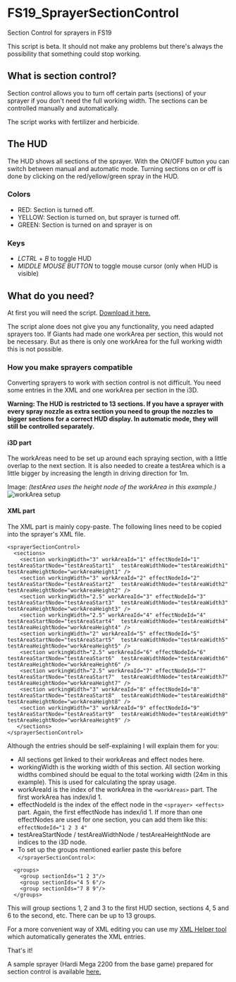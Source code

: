 # FS19_SprayerSectionControl
Section Control for sprayers in FS19

This script is beta. It should not make any problems but there's always the possibility that something could stop working.

## What is section control?
Section control allows you to turn off certain parts (sections) of your sprayer if you don't need the full working width. 
The sections can be controlled manually and automatically.

The script works with fertilizer and herbicide.

## The HUD
The HUD shows all sections of the sprayer. With the ON/OFF button you can switch between manual and automatic mode.
Turning sections on or off is done by clicking on the red/yellow/green spray in the HUD.

### Colors
- RED: Section is turned off.
- YELLOW: Section is turned on, but sprayer is turned off.
- GREEN: Section is turned on and sprayer is on

### Keys
- *LCTRL* + *B* to toggle HUD
- *MIDDLE MOUSE BUTTON* to toggle mouse cursor (only when HUD is visible)

## What do you need?
At first you will need the script. [Download it here.](https://github.com/RivalAUT/FS19_SprayerSectionControl/raw/master/FS19_SprayerSectionControl.zip)

The script alone does not give you any functionality, you need adapted sprayers too. If Giants had made one workArea per section, this would not be necessary.
But as there is only one workArea for the full working width this is not possible.

### How you make sprayers compatible
Converting sprayers to work with section control is not difficult. You need some entries in the XML and one workArea per section in the i3D.

**Warning: The HUD is restricted to 13 sections. If you have a sprayer with every spray nozzle as extra section you need to group the nozzles to bigger sections for a correct HUD display. In automatic mode, they will still be controlled separately.**

#### i3D part
The workAreas need to be set up around each spraying section, with a little overlap to the next section. 
It is also needed to create a testArea which is a little bigger by increasing the length in driving direction for 1m.

Image: *(testArea uses the height node of the workArea in this example.)*
![workArea setup](http://rival.bplaced.net/SSC_workArea2.png)

#### XML part
The XML part is mainly copy-paste. The following lines need to be copied into the sprayer's XML file.
```
<sprayerSectionControl>
  <sections>
    <section workingWidth="3" workAreaId="1" effectNodeId="1" testAreaStartNode="testAreaStart1"  testAreaWidthNode="testAreaWidth1"  testAreaHeightNode="workAreaHeight1" />
    <section workingWidth="3" workAreaId="2" effectNodeId="2" testAreaStartNode="testAreaStart2"  testAreaWidthNode="testAreaWidth2"  testAreaHeightNode="workAreaHeight2" />
    <section workingWidth="2.5" workAreaId="3" effectNodeId="3" testAreaStartNode="testAreaStart3"  testAreaWidthNode="testAreaWidth3"  testAreaHeightNode="workAreaHeight3" />
    <section workingWidth="2.5" workAreaId="4" effectNodeId="4" testAreaStartNode="testAreaStart4"  testAreaWidthNode="testAreaWidth4"  testAreaHeightNode="workAreaHeight4" />
    <section workingWidth="2" workAreaId="5" effectNodeId="5" testAreaStartNode="testAreaStart5"  testAreaWidthNode="testAreaWidth5"  testAreaHeightNode="workAreaHeight5" />
    <section workingWidth="2.5" workAreaId="6" effectNodeId="6" testAreaStartNode="testAreaStart6"  testAreaWidthNode="testAreaWidth6"  testAreaHeightNode="workAreaHeight6" />
    <section workingWidth="2.5" workAreaId="7" effectNodeId="7" testAreaStartNode="testAreaStart7"  testAreaWidthNode="testAreaWidth7"  testAreaHeightNode="workAreaHeight7" />
    <section workingWidth="3" workAreaId="8" effectNodeId="8" testAreaStartNode="testAreaStart8"  testAreaWidthNode="testAreaWidth8"  testAreaHeightNode="workAreaHeight8" />
    <section workingWidth="3" workAreaId="9" effectNodeId="9" testAreaStartNode="testAreaStart9"  testAreaWidthNode="testAreaWidth9"  testAreaHeightNode="workAreaHeight9" />
   </sections>
</sprayerSectionControl>
```
Although the entries should be self-explaining I will explain them for you:
- All sections get linked to their workAreas and effect nodes here.
- workingWidth is the working width of this section. All section working widths combined should be equal to the total working width (24m in this example). This is used for calculating the spray usage.
- workAreaId is the index of the workArea in the `<workAreas>` part. The first workArea has index/id 1.
- effectNodeId is the index of the effect node in the `<sprayer> <effects>` part. Again, the first effectNode has index/id 1. If more than one effectNodes are used for one section, you can add them like this: `effectNodeId="1 2 3 4"`
- testAreaStartNode / testAreaWidthNode / testAreaHeightNode are indices to the i3D node.
- To set up the groups mentioned earlier paste this before `</sprayerSectionControl>`:
```
  <groups>
    <group sectionIds="1 2 3"/>
    <group sectionIds="4 5 6"/>
    <group sectionIds="7 8 9"/>
  </groups>
```
This will group sections 1, 2 and 3 to the first HUD section, sections 4, 5 and 6 to the second, etc. There can be up to 13 groups.

For a more convenient way of XML editing you can use my [XML Helper tool](https://github.com/RivalAUT/FS19_SprayerSectionControl/raw/master/XML%20Helper/SSC_XML_Helper.exe) which automatically generates the XML entries.

That's it!

A sample sprayer (Hardi Mega 2200 from the base game) prepared for section control is available [here.](https://github.com/RivalAUT/FS19_SprayerSectionControl/raw/master/FS19_HardiMega2200.zip)
